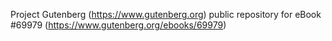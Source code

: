 Project Gutenberg (https://www.gutenberg.org) public repository for
eBook #69979 (https://www.gutenberg.org/ebooks/69979)
